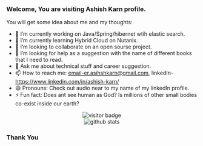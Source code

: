 ### Welcome, You are visiting Ashish Karn profile.


You will get some idea about me and my thoughts:

- 🔭 I’m currently working on Java/Spring/hibernet wtih elastic search.
- 🌱 I’m currently learning Hybrid Cloud on Nutanix.
- 👯 I’m looking to collaborate on an open sourse project.
- 🤔 I’m looking for help as a suggestion with the name of different books that I need to read.
- 💬 Ask me about technical stuff and career suggestion.
- 📫 How to reach me: email-er.asihshkarn@gmail.com, linkedIn-https://www.linkedin.com/in/ashish-karn/
- 😄 Pronouns: Check out audio near to my name of my linkedIn profile.
- ⚡ Fun fact: Does ant see human as God? Is millions of other small bodies co-exist inside our earth? 


<p  align="center">
  <img src="https://visitor-badge.laobi.icu/badge?page_id=asharn.asharn" alt="visitor badge"/></br>
  <img src="https://github-readme-stats.vercel.app/api/?username=asharn&show_icons=true&title_color=fffffff&icon_color=000000&text_color=000000" alt="github stats"/></br>
</p>

### Thank You

